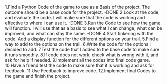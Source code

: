 1.Find a Python Code of the game to use as a Basis of the project. The outcome should be a base code for the project. -DONE
2.Look at the code, and evaluate the code. I will make sure that the code is working and effective to where I can use it. -DONE
3.Run the Code to see how the game will function. I will use that as a basis to see what I can change, what can be improved, and what can stay the same. -DONE
4.Start tinkering with the code. Add a display function for the different options on your trail.
5.Find a way to add to the options on the trail.
6.Write the code for the options i decided to add.
7.Test the code that I added to the base code to make sure it runs smoothly.
8.If code does not work, check what is wrong with it, and ask for help if needed.
9.Implement all the codes into final code game.
10.Have a friend test the code to make sure that it is working and ask for feedback.
11.Use Feedback to improve code.
12.Implement final Codes to the game and finish the project.
